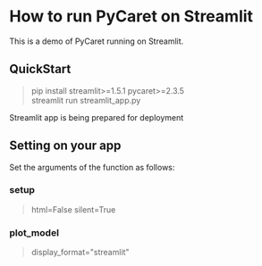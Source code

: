 # How to run PyCaret on Streamlit
This is a demo of PyCaret running on Streamlit.

## QuickStart
> pip install streamlit>=1.5.1 pycaret>=2.3.5  
> streamlit run streamlit_app.py  

Streamlit app is being prepared for deployment

## Setting on your app
Set the arguments of the function as follows:
### setup
> html=False
> silent=True

### plot_model
>display_format="streamlit"
